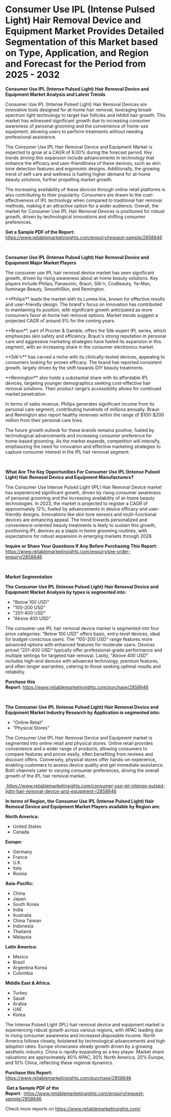 <p><h1>Consumer Use IPL (Intense Pulsed Light) Hair Removal Device and Equipment Market Provides Detailed Segmentation of this Market based on Type, Application, and Region and Forecast for the Period from 2025 - 2032</h1></p><p><strong>Consumer Use IPL (Intense Pulsed Light) Hair Removal Device and Equipment Market Analysis and Latest Trends</strong></p>
<p><p>Consumer Use IPL (Intense Pulsed Light) Hair Removal Devices are innovative tools designed for at-home hair removal, leveraging broad-spectrum light technology to target hair follicles and inhibit hair growth. This market has witnessed significant growth due to increasing consumer awareness of personal grooming and the convenience of home-use equipment, allowing users to perform treatments without needing professional assistance. </p><p>The Consumer Use IPL Hair Removal Device and Equipment Market is expected to grow at a CAGR of 8.00% during the forecast period. Key trends driving this expansion include advancements in technology that enhance the efficacy and user-friendliness of these devices, such as skin tone detection features and ergonomic designs. Additionally, the growing trend of self-care and wellness is fueling higher demand for at-home beauty solutions, further propelling market growth. </p><p>The increasing availability of these devices through online retail platforms is also contributing to their popularity. Consumers are drawn to the cost-effectiveness of IPL technology when compared to traditional hair removal methods, making it an attractive option for a wider audience. Overall, the market for Consumer Use IPL Hair Removal Devices is positioned for robust growth, driven by technological innovations and shifting consumer preferences.</p></p>
<p><strong>Get a Sample PDF of the Report:&nbsp;</strong> <a href="https://www.reliablemarketinsights.com/enquiry/request-sample/2858646?utm_campaign=3274&utm_medium=2&utm_source=Github&utm_content=ia&utm_term=12032025&utm_id=consumer-use-ipl-intense-pulsed-light-hair-removal-device-and-equipment">https://www.reliablemarketinsights.com/enquiry/request-sample/2858646</a></p>
<p>&nbsp;</p>
<p><strong>Consumer Use IPL (Intense Pulsed Light) Hair Removal Device and Equipment Major Market Players</strong></p>
<p><p>The consumer use IPL hair removal device market has seen significant growth, driven by rising awareness about at-home beauty solutions. Key players include Philips, Panasonic, Braun, Silk’n, CosBeauty, Ya-Man, Iluminage Beauty, SmoothSkin, and Remington.</p><p>**Philips** leads the market with its Lumea line, known for effective results and user-friendly design. The brand's focus on innovation has contributed to maintaining its position, with significant growth anticipated as more consumers favor at-home hair removal options. Market trends suggest a projected CAGR of around 9% for the coming years.</p><p>**Braun**, part of Procter & Gamble, offers the Silk-expert IPL series, which emphasizes skin safety and efficiency. Braun's strong reputation in personal care and aggressive marketing strategies have fueled its expansion in this segment, with an increasing share in the consumer electronics market.</p><p>**Silk’n** has carved a niche with its clinically-tested devices, appealing to consumers looking for proven efficacy. The brand has reported consistent growth, largely driven by the shift towards DIY beauty treatments.</p><p>**Remington** also holds a substantial share with its affordable IPL devices, targeting younger demographics seeking cost-effective hair removal solutions. Their product range’s accessibility allows for continued market penetration.</p><p>In terms of sales revenue, Philips generates significant income from its personal care segment, contributing hundreds of millions annually. Braun and Remington also report healthy revenues within the range of $100-$200 million from their personal care lines.</p><p>The future growth outlook for these brands remains positive, fueled by technological advancements and increasing consumer preference for home-based grooming. As the market expands, competition will intensify, emphasizing the need for innovation and effective marketing strategies to capture consumer interest in the IPL hair removal segment.</p></p>
<p>&nbsp;</p>
<p><strong>What Are The Key Opportunities For Consumer Use IPL (Intense Pulsed Light) Hair Removal Device and Equipment Manufacturers?</strong></p>
<p><p>The Consumer Use Intense Pulsed Light (IPL) Hair Removal Device market has experienced significant growth, driven by rising consumer awareness of personal grooming and the increasing availability of at-home beauty technologies. In 2023, the market is projected to register a CAGR of approximately 12%, fueled by advancements in device efficacy and user-friendly designs. Innovations like skin tone sensors and multi-functional devices are enhancing appeal. The trend towards personalized and convenience-oriented beauty treatments is likely to sustain this growth, positioning IPL devices as a staple in home grooming routines, with expectations for robust expansion in emerging markets through 2028.</p></p>
<p><strong>Inquire or Share Your Questions If Any Before Purchasing This Report:</strong> <a href="https://www.reliablemarketinsights.com/enquiry/pre-order-enquiry/2858646?utm_campaign=3274&utm_medium=2&utm_source=Github&utm_content=ia&utm_term=12032025&utm_id=consumer-use-ipl-intense-pulsed-light-hair-removal-device-and-equipment">https://www.reliablemarketinsights.com/enquiry/pre-order-enquiry/2858646</a></p>
<p>&nbsp;</p>
<p><strong>Market Segmentation</strong></p>
<p><strong>The Consumer Use IPL (Intense Pulsed Light) Hair Removal Device and Equipment Market Analysis by types is segmented into:</strong></p>
<p><ul><li>"Below 100 USD"</li><li>"100-200 USD"</li><li>"201-400 USD"</li><li>"Above 400 USD"</li></ul></p>
<p><p>The consumer use IPL hair removal device market is segmented into four price categories: "Below 100 USD" offers basic, entry-level devices, ideal for budget-conscious users. The "100-200 USD" range features more advanced options with enhanced features for moderate users. Devices priced "201-400 USD" typically offer professional-grade performance and multiple settings for targeted hair removal. Lastly, "Above 400 USD" includes high-end devices with advanced technology, premium features, and often longer warranties, catering to those seeking optimal results and reliability.</p></p>
<p><strong>Purchase this Report:&nbsp;</strong><a href="https://www.reliablemarketinsights.com/purchase/2858646?utm_campaign=3274&utm_medium=2&utm_source=Github&utm_content=ia&utm_term=12032025&utm_id=consumer-use-ipl-intense-pulsed-light-hair-removal-device-and-equipment">https://www.reliablemarketinsights.com/purchase/2858646</a></p>
<p>&nbsp;</p>
<p><strong>The Consumer Use IPL (Intense Pulsed Light) Hair Removal Device and Equipment Market Industry Research by Application is segmented into:</strong></p>
<p><ul><li>"Online Retail"</li><li>"Physical Stores"</li></ul></p>
<p><p>The Consumer Use IPL Hair Removal Device and Equipment market is segmented into online retail and physical stores. Online retail provides convenience and a wider range of products, allowing consumers to compare features and prices easily, often benefiting from reviews and discount offers. Conversely, physical stores offer hands-on experience, enabling customers to assess device quality and get immediate assistance. Both channels cater to varying consumer preferences, driving the overall growth of the IPL hair removal market.</p></p>
<p><a href="https://www.reliablemarketinsights.com/consumer-use-ipl-intense-pulsed-light-hair-removal-device-and-equipment-r2858646?utm_campaign=3274&utm_medium=2&utm_source=Github&utm_content=ia&utm_term=12032025&utm_id=consumer-use-ipl-intense-pulsed-light-hair-removal-device-and-equipment">&nbsp;https://www.reliablemarketinsights.com/consumer-use-ipl-intense-pulsed-light-hair-removal-device-and-equipment-r2858646</a></p>
<p><strong>In terms of Region, the Consumer Use IPL (Intense Pulsed Light) Hair Removal Device and Equipment Market Players available by Region are:</strong></p>
<p>
    <p> <strong> North America: </strong>
        <ul>
            <li>United States</li>
            <li>Canada</li>
        </ul>
        </p> 
    <p> <strong> Europe: </strong>
        <ul>
            <li>Germany</li>
            <li>France</li>
            <li>U.K.</li>
            <li>Italy</li>
            <li>Russia</li>
        </ul>
        </p> 
    <p> <strong> Asia-Pacific: </strong>
        <ul>
            <li>China</li>
            <li>Japan</li>
            <li>South Korea</li>
            <li>India</li>
            <li>Australia</li>
            <li>China Taiwan</li>
            <li>Indonesia</li>
            <li>Thailand</li>
            <li>Malaysia</li>
        </ul>
        </p> 
    <p> <strong> Latin America: </strong>
        <ul>
            <li>Mexico</li>
            <li>Brazil</li>
            <li>Argentina Korea</li>
            <li>Colombia</li>
        </ul>
        </p> 
    <p> <strong> Middle East & Africa: </strong>
        <ul>
            <li>Turkey</li>
            <li>Saudi</li>
            <li>Arabia</li>
            <li>UAE</li>
            <li>Korea</li>
        </ul>
    </p>
    </p>
<p><p>The Intense Pulsed Light (IPL) hair removal device and equipment market is experiencing robust growth across various regions, with APAC leading due to rising consumer awareness and increased disposable income. North America follows closely, bolstered by technological advancements and high adoption rates. Europe showcases steady growth driven by a growing aesthetic industry. China is rapidly expanding as a key player. Market share valuations are approximately 40% APAC, 30% North America, 20% Europe, and 10% China, reflecting these regional dynamics.</p></p>
<p><strong>Purchase this Report: </strong><a href="https://www.reliablemarketinsights.com/purchase/2858646?utm_campaign=3274&utm_medium=2&utm_source=Github&utm_content=ia&utm_term=12032025&utm_id=consumer-use-ipl-intense-pulsed-light-hair-removal-device-and-equipment">https://www.reliablemarketinsights.com/purchase/2858646</a></p>
<p>&nbsp;<strong>Get a Sample PDF of the Report:&nbsp;&nbsp;</strong><a href="https://www.reliablemarketinsights.com/enquiry/request-sample/2858646?utm_campaign=3274&utm_medium=2&utm_source=Github&utm_content=ia&utm_term=12032025&utm_id=consumer-use-ipl-intense-pulsed-light-hair-removal-device-and-equipment">https://www.reliablemarketinsights.com/enquiry/request-sample/2858646</a></p>
<p><strong></strong></p>
<p>Check more reports on <a href="https://www.reliablemarketinsights.com/?utm_campaign=3274&utm_medium=2&utm_source=Github&utm_content=ia&utm_term=12032025&utm_id=consumer-use-ipl-intense-pulsed-light-hair-removal-device-and-equipment">https://www.reliablemarketinsights.com/</a></p>